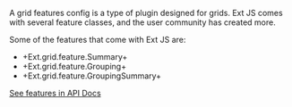 A grid features config is a type of plugin designed for grids. Ext JS comes with 
several feature classes, and the user community has created more. 

Some of the features that come with Ext JS are:

* +Ext.grid.feature.Summary+
* +Ext.grid.feature.Grouping+
* +Ext.grid.feature.GroupingSummary+

<a href="http://docs.sencha.com/extjs/5.0.0/apidocs/#!/api/Ext.grid.feature.AbstractSummary" target="api">See features in API Docs</a>